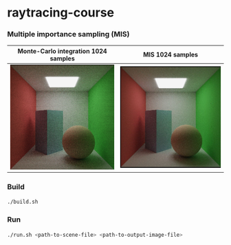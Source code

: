 # raytracing-course

### Multiple importance sampling (MIS)

Monte-Carlo integration 1024 samples |  MIS 1024 samples
:----------------------:|:-------------------------:
![](./images/monte-carlo-1024.png)|  ![](./images/mis-1024.png)

### Build

```bash
./build.sh
```

### Run

```bash
./run.sh <path-to-scene-file> <path-to-output-image-file>
```
